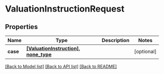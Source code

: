 # ValuationInstructionRequest


## Properties
Name | Type | Description | Notes
------------ | ------------- | ------------- | -------------
**case** | [**[ValuationInstruction], none_type**](ValuationInstruction.md) |  | [optional] 

[[Back to Model list]](../README.md#documentation-for-models) [[Back to API list]](../README.md#documentation-for-api-endpoints) [[Back to README]](../README.md)


